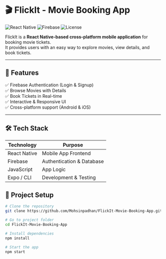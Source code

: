 # 🎬 FlickIt - Movie Booking App

![React Native](https://img.shields.io/badge/React%20Native-0.76-blue?logo=react)
![Firebase](https://img.shields.io/badge/Firebase-Auth%20%26%20DB-orange?logo=firebase)
![License](https://img.shields.io/badge/License-MIT-green)

FlickIt is a **React Native-based cross-platform mobile application** for booking movie tickets.  
It provides users with an easy way to explore movies, view details, and book tickets.

---

## 🚀 Features
✅ Firebase Authentication (Login & Signup)  
✅ Browse Movies with Details  
✅ Book Tickets in Real-time  
✅ Interactive & Responsive UI  
✅ Cross-platform support (Android & iOS)  

---

## 🛠️ Tech Stack
| Technology  | Purpose                         |
|-------------|---------------------------------|
| React Native | Mobile App Frontend            |
| Firebase     | Authentication & Database      |
| JavaScript   | App Logic                      |
| Expo / CLI   | Development & Testing          |


## 📂 Project Setup

```bash
# Clone the repository
git clone https://github.com/Mohsinpadhan/FlickIt-Movie-Booking-App.git

# Go to project folder
cd FlickIt-Movie-Booking-App

# Install dependencies
npm install

# Start the app
npm start
